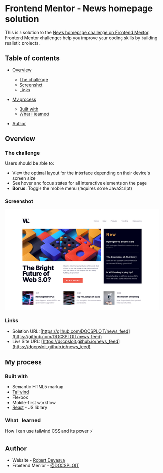 # Frontend Mentor - News homepage solution

This is a solution to the [News homepage challenge on Frontend Mentor](https://www.frontendmentor.io/challenges/news-homepage-H6SWTa1MFl). Frontend Mentor challenges help you improve your coding skills by building realistic projects.

## Table of contents

- [Overview](#overview)
  - [The challenge](#the-challenge)
  - [Screenshot](#screenshot)
  - [Links](#links)
- [My process](#my-process)

  - [Built with](#built-with)
  - [What I learned](#what-i-learned)

- [Author](#author)

## Overview

### The challenge

Users should be able to:

- View the optimal layout for the interface depending on their device's screen size
- See hover and focus states for all interactive elements on the page
- **Bonus**: Toggle the mobile menu (requires some JavaScript)

### Screenshot

![](./screenshot.png)

### Links

- Solution URL: [https://github.com/DOCSPLOIT/news_feed](https://github.com/DOCSPLOIT/news_feed)
- Live Site URL: [https://docpsloit.github.io/news_feed](https://docpsloit.github.io/news_feed)

## My process

### Built with

- Semantic HTML5 markup
- [Tailwind](https://tailwindcss.com)
- Flexbox
- Mobile-first workflow
- [React](https://reactjs.org/) - JS library

### What I learned

How I can use tailwind CSS and its power :zap:

## Author

- Website - [Robert Devasua](https://docsploit.github.io)
- Frontend Mentor - [@DOCSPLOIT](https://www.frontendmentor.io/profile/DOCSPLOIT)
